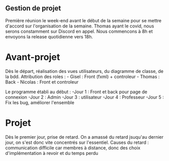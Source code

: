 ## Gestion de projet

Première réunion le week-end avant le début de la semaine pour se mettre d'accord sur l'organisation de la semaine.
Thomas ayant le covid, nous serons constamment sur Discord en appel. Nous commencons à 8h et envoyons la release quotidienne vers 18h.

# Avant-projet

Dès le départ, réalisation des vues utilisateurs, du diagramme de classe, de la bdd.
Attribution des roles : 
	- Gisel : Front (fxml) + controleur
	- Thomas : Back 
	- Nicolas :  Front et controleur

Le programme établi au début :
	-Jour 1 : Front et back pour page de connexion
	-Jour 2 : Admin
	-Jour 3 : utilisateur
	-Jour 4 : Professeur
	-Jour 5 : Fix les bug, améliorer l'ensemble

# Projet

Dès le premier jour, prise de retard. On a amassé du retard jsuqu'au dernier jour, on s'est donc vite concentrés sur l'essentiel.
Causes du retard : communication difficile car membres à distance, donc des choix d'implémentation à revoir et du temps perdu
